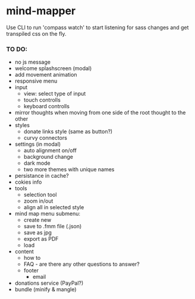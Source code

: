 # mind-mapper

Use CLI to run 'compass watch' to start listening for sass changes and get transpiled css on the fly.

### TO DO:
- no js message
- welcome splashscreen (modal)
- add movement animation
- responsive menu
- input
    - view: select type of input
    - touch controlls
    - keyboard controlls
- mirror thoughts when moving from one side of the root thought to the other
- styles
    - donate links style (same as button?)
    - curvy connectors
- settings (in modal)
    - auto alignment on/off
    - background change
    - dark mode
    - two more themes with unique names
- persistance in cache?
- cokies info
- tools
    - selection tool
    - zoom in/out
    - align all in selected style
- mind map menu submenu:
    - create new
    - save to .fmm file (.json)
    - save as jpg
    - export as PDF
    - load
- content
    - how to
    - FAQ - are there any other questions to answer?
    - footer
        - email
- donations service (PayPal?)
- bundle (minify & mangle)
